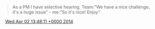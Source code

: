 > As a PM I have selective hearing\. Team:"We have a nice challenge, it's a huge issue" \- me:"So it's nice\! Enjoy"

<img src="../../media/tweet.ico" width="12" /> [Wed Apr 02 13:48:11 +0000 2014](https://twitter.com/DromerDenker/status/451355415797043200)